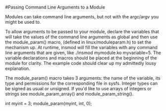 #Passing Command Line Arguments to a Module

Modules can take command line arguments, but not with the argc/argv you might be used to.

To allow arguments to be passed to your module, declare the variables that will take the values of the command line arguments as global and then use the module_param() macro, (defined in linux/moduleparam.h) to set the mechanism up. At runtime, insmod will fill the variables with any command line arguments that are given, like ./insmod mymodule.ko myvariable=5. The variable declarations and macros should be placed at the beginning of the module for clarity. The example code should clear up my admittedly lousy explanation.

The module_param() macro takes 3 arguments: the name of the variable, its type and permissions for the corresponding file in sysfs. Integer types can be signed as usual or unsigned. If you'd like to use arrays of integers or strings see module_param_array() and module_param_string().

int myint = 3;
module_param(myint, int, 0);
